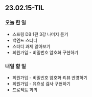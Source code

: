 ## 23.02.15-TIL

### 오늘 한 일
- 스프링 DB 1편 3강 나머지 듣기
- 백엔드 스터디 
- 스터디 과제 알아보기
- 회원가입 - 비밀번호 암호화 구현하기

### 내일 할 일
- 회원가입 - 비밀번호 암호화 리뷰 반영하기
- 회원가입 - 유효성 검사 구현하기
- 프로젝트 회의
